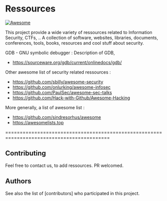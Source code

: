 # Ressources

[![Awesome](https://cdn.rawgit.com/sindresorhus/awesome/d7305f38d29fed78fa85652e3a63e154dd8e8829/media/badge.svg)](https://github.com/sindresorhus/awesome)

This project provide a wide variety of ressources related to Information Security, CTFs, .. 
A collection of software, websites, libraries, documents, conferences, tools, books, resources and cool stuff about security.




GDB - GNU symbolic debugger : 
Description of GDB, 
* https://sourceware.org/gdb/current/onlinedocs/gdb/

Other awesome list of security related ressources : 
* https://github.com/sbilly/awesome-security
* https://github.com/onlurking/awesome-infosec
* https://github.com/PaulSec/awesome-sec-talks
* https://github.com/Hack-with-Github/Awesome-Hacking

More generally, a list of awesome list :
* https://github.com/sindresorhus/awesome
* https://awesomelists.top


==========================================================================================


## Contributing

Feel free to contact us, to add ressources. PR welcomed.

## Authors
See also the list of [contributors] who participated in this project.
